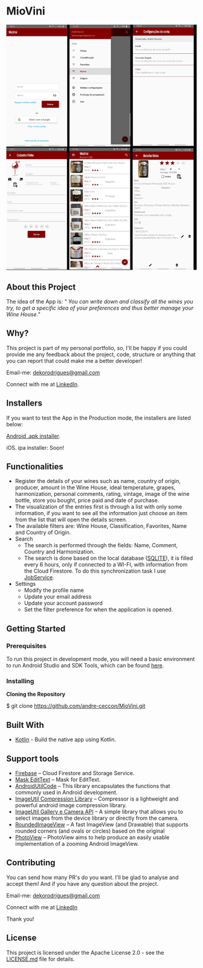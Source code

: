 # MioVini
![Preview-Screens](https://github.com/andre-ceccon/MioVini/blob/master/image_readme.png)

## About this Project
The idea of the App is:
_" You can write down and classify all the wines you try, to get a specific idea of your preferences and thus better manage your Wine House."_

## Why?
This project is part of my personal portfolio, so, I'll be happy if you could provide me any feedback about the project, code, structure or anything that you can report that could make me a better developer!

Email-me: dekorodrigues@gmail.com

Connect with me at [LinkedIn](https://linkedin.com/in/andre-ceccon).

## Installers
If you want to test the App in the Production mode, the installers are listed below:

[Android .apk installer](https://play.google.com/store/apps/details?id=vinho.andre.android.com.gerenciadorvinho).

iOS. ipa installer: Soon!

## Functionalities
- Register the details of your wines such as name, country of origin, producer, amount in the Wine House, ideal temperature, grapes, harmonization, personal comments, rating, vintage, image of the wine bottle, store you bought, price paid and date of purchase.
- The visualization of the entries first is through a list with only some information, if you want to see all the information just choose an item from the list that will open the details screen.
- The available filters are: Wine House, Classification, Favorites, Name and Country of Origin.
- Search
	- The search is performed through the fields: Name, Comment, Country and Harmonization.
	- The search is done based on the local database ([SQLITE](https://developer.android.com/reference/android/database/sqlite/package-summary)), it is filled every 6 hours, only if connected to a WI-FI, with information from the Cloud Firestore. To do this synchronization task I use [JobService](https://developer.android.com/reference/android/app/job/JobService).
- Settings
	- Modify the profile name
	- Update your email address
	- Update your account password
	- Set the filter preference for when the application is opened.

## Getting Started

### Prerequisites
To run this project in development mode, you will need a basic environment to run Android Studio and SDK Tools, which can be found [here](https://developer.android.com/about).

### Installing
**Cloning the Repository**

$ git clone https://github.com/andre-ceccon/MioVini.git

## Built With
- [Kotlin](https://kotlinlang.org/) - Build the native app using Kotlin.

## Support tools
- [Firebase](https://firebase.google.com/) – Cloud Firestore and Storage Service.
- [Mask EditText](https://github.com/santalu/mask-edittext) – Mask for EditText.
- [AndroidUtilCode](https://firebase.google.com/) – This library encapsulates the functions that commonly used in Android development.
- [ImageUtil Compression Library](https://firebase.google.com/) – Compressor is a lightweight and powerful android image compression library.
- [ImageUtil Gallery e Camera API](https://firebase.google.com/) – A simple library that allows you to select images from the device library or directly from the camera.
- [RoundedImageView](https://github.com/vinc3m1/RoundedImageView) – A fast ImageView (and Drawable) that supports rounded corners (and ovals or circles) based on the original 
- [PhotoView](https://github.com/chrisbanes/PhotoView) – PhotoView aims to help produce an easily usable implementation of a zooming Android ImageView.

## Contributing
You can send how many PR's do you want. I'll be glad to analyse and accept them! And if you have any question about the project.

Email-me: dekorodrigues@gmail.com

Connect with me at [LinkedIn](https://linkedin.com/in/andre-ceccon)

Thank you!

## License
This project is licensed under the Apache License 2.0 - see the [LICENSE.md](https://github.com/andre-ceccon/MioVini/blob/master/LICENSE) file for details.
